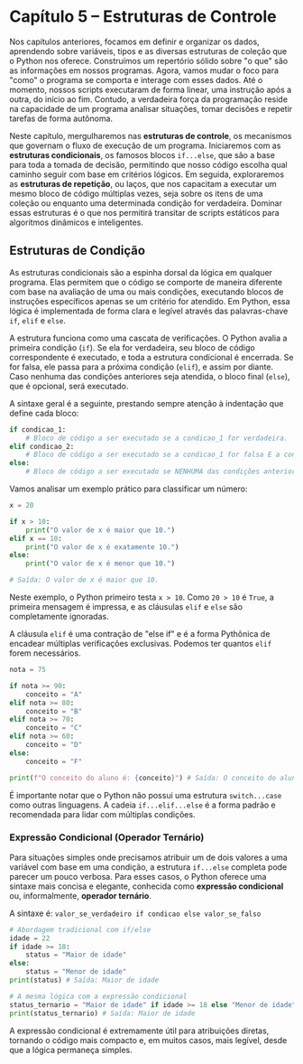 # Capítulo 5 – Estruturas de Controle

Nos capítulos anteriores, focamos em definir e organizar os dados, aprendendo sobre variáveis, tipos e as diversas estruturas de coleção que o Python nos oferece. Construímos um repertório sólido sobre "o que" são as informações em nossos programas. Agora, vamos mudar o foco para "como" o programa se comporta e interage com esses dados. Até o momento, nossos scripts executaram de forma linear, uma instrução após a outra, do início ao fim. Contudo, a verdadeira força da programação reside na capacidade de um programa analisar situações, tomar decisões e repetir tarefas de forma autônoma.

Neste capítulo, mergulharemos nas **estruturas de controle**, os mecanismos que governam o fluxo de execução de um programa. Iniciaremos com as **estruturas condicionais**, os famosos blocos `if...else`, que são a base para toda a tomada de decisão, permitindo que nosso código escolha qual caminho seguir com base em critérios lógicos. Em seguida, exploraremos as **estruturas de repetição**, ou laços, que nos capacitam a executar um mesmo bloco de código múltiplas vezes, seja sobre os itens de uma coleção ou enquanto uma determinada condição for verdadeira. Dominar essas estruturas é o que nos permitirá transitar de scripts estáticos para algoritmos dinâmicos e inteligentes.

## Estruturas de Condição

As estruturas condicionais são a espinha dorsal da lógica em qualquer programa. Elas permitem que o código se comporte de maneira diferente com base na avaliação de uma ou mais condições, executando blocos de instruções específicos apenas se um critério for atendido. Em Python, essa lógica é implementada de forma clara e legível através das palavras-chave `if`, `elif` e `else`.

A estrutura funciona como uma cascata de verificações. O Python avalia a primeira condição (`if`). Se ela for verdadeira, seu bloco de código correspondente é executado, e toda a estrutura condicional é encerrada. Se for falsa, ele passa para a próxima condição (`elif`), e assim por diante. Caso nenhuma das condições anteriores seja atendida, o bloco final (`else`), que é opcional, será executado.

A sintaxe geral é a seguinte, prestando sempre atenção à indentação que define cada bloco:

```python
if condicao_1:
    # Bloco de código a ser executado se a condicao_1 for verdadeira.
elif condicao_2:
    # Bloco de código a ser executado se a condicao_1 for falsa E a condicao_2 for verdadeira.
else:
    # Bloco de código a ser executado se NENHUMA das condições anteriores for verdadeira.
```

Vamos analisar um exemplo prático para classificar um número:

```python
x = 20

if x > 10:
    print("O valor de x é maior que 10.")
elif x == 10:
    print("O valor de x é exatamente 10.")
else:
    print("O valor de x é menor que 10.")

# Saída: O valor de x é maior que 10.
```

Neste exemplo, o Python primeiro testa `x > 10`. Como `20 > 10` é `True`, a primeira mensagem é impressa, e as cláusulas `elif` e `else` são completamente ignoradas.

A cláusula `elif` é uma contração de "else if" e é a forma Pythônica de encadear múltiplas verificações exclusivas. Podemos ter quantos `elif` forem necessários.

```python
nota = 75

if nota >= 90:
    conceito = "A"
elif nota >= 80:
    conceito = "B"
elif nota >= 70:
    conceito = "C"
elif nota >= 60:
    conceito = "D"
else:
    conceito = "F"

print(f"O conceito do aluno é: {conceito}") # Saída: O conceito do aluno é: C
```

É importante notar que o Python não possui uma estrutura `switch...case` como outras linguagens. A cadeia `if...elif...else` é a forma padrão e recomendada para lidar com múltiplas condições.

### Expressão Condicional (Operador Ternário)

Para situações simples onde precisamos atribuir um de dois valores a uma variável com base em uma condição, a estrutura `if...else` completa pode parecer um pouco verbosa. Para esses casos, o Python oferece uma sintaxe mais concisa e elegante, conhecida como **expressão condicional** ou, informalmente, **operador ternário**.

A sintaxe é: `valor_se_verdadeiro if condicao else valor_se_falso`

```python
# Abordagem tradicional com if/else
idade = 22
if idade >= 18:
    status = "Maior de idade"
else:
    status = "Menor de idade"
print(status) # Saída: Maior de idade

# A mesma lógica com a expressão condicional
status_ternario = "Maior de idade" if idade >= 18 else "Menor de idade"
print(status_ternario) # Saída: Maior de idade
```

A expressão condicional é extremamente útil para atribuições diretas, tornando o código mais compacto e, em muitos casos, mais legível, desde que a lógica permaneça simples.

